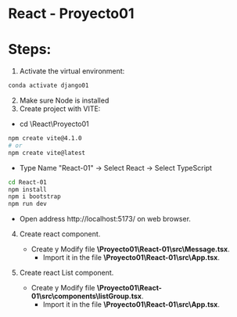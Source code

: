 # React - Proyecto01

# Steps:

1. Activate the virtual environment:

```bash
conda activate django01
```

2. Make sure Node is installed
3. Create project with VITE:

- cd \React\Proyecto01

```bash
npm create vite@4.1.0
# or
npm create vite@latest
```

- Type Name "React-01" -> Select React -> Select TypeScript

```bash
cd React-01
npm install
npm i bootstrap
npm run dev
```

- Open address http://localhost:5173/ on web browser.

4. Create react component.

   - Create y Modify file **\Proyecto01\React-01\src\Message.tsx**.
     - Import it in the file **\Proyecto01\React-01\src\App.tsx**.

5. Create react List component.
   - Create y Modify file **\Proyecto01\React-01\src\components\listGroup.tsx**.
     - Import it in the file **\Proyecto01\React-01\src\App.tsx**.
